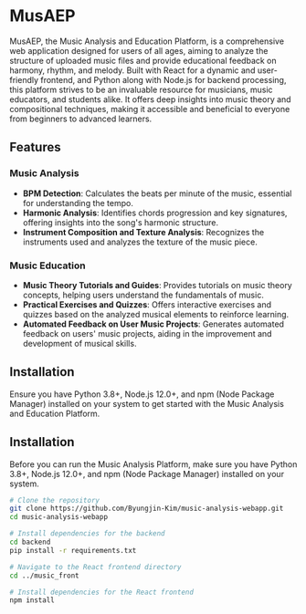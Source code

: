 # MusAEP

MusAEP, the Music Analysis and Education Platform, is a comprehensive web application designed for users of all ages, aiming to analyze the structure of uploaded music files and provide educational feedback on harmony, rhythm, and melody. Built with React for a dynamic and user-friendly frontend, and Python along with Node.js for backend processing, this platform strives to be an invaluable resource for musicians, music educators, and students alike. It offers deep insights into music theory and compositional techniques, making it accessible and beneficial to everyone from beginners to advanced learners.


## Features

### Music Analysis
- **BPM Detection**: Calculates the beats per minute of the music, essential for understanding the tempo.
- **Harmonic Analysis**: Identifies chords progression and key signatures, offering insights into the song's harmonic structure.
- **Instrument Composition and Texture Analysis**: Recognizes the instruments used and analyzes the texture of the music piece.

### Music Education
- **Music Theory Tutorials and Guides**: Provides tutorials on music theory concepts, helping users understand the fundamentals of music.
- **Practical Exercises and Quizzes**: Offers interactive exercises and quizzes based on the analyzed musical elements to reinforce learning.
- **Automated Feedback on User Music Projects**: Generates automated feedback on users' music projects, aiding in the improvement and development of musical skills.

## Installation

Ensure you have Python 3.8+, Node.js 12.0+, and npm (Node Package Manager) installed on your system to get started with the Music Analysis and Education Platform.

## Installation

Before you can run the Music Analysis Platform, make sure you have Python 3.8+, Node.js 12.0+, and npm (Node Package Manager) installed on your system.

```bash
# Clone the repository
git clone https://github.com/Byungjin-Kim/music-analysis-webapp.git
cd music-analysis-webapp

# Install dependencies for the backend
cd backend
pip install -r requirements.txt

# Navigate to the React frontend directory
cd ../music_front

# Install dependencies for the React frontend
npm install
